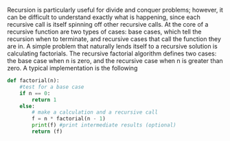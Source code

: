 Recursion is particularly useful for divide and conquer problems; however, it can be difficult to understand exactly what is happening, since each recursive call is itself spinning off other recursive calls. At the core of a recursive function are two types of cases: base cases, which tell the recursion when to terminate, and recursive cases that call the function they are in. A simple problem that naturally lends itself to a recursive solution is calculating factorials. The recursive factorial algorithm defines two cases: the base case when n is zero, and the recursive case when n is greater than zero. A typical implementation is the following

```python
def factorial(n):
    #test for a base case
    if n == 0:
        return 1
    else:
        # make a calculation and a recursive call
        f = n * factorial(n - 1)
        print(f) #print intermediate results (optional)
        return (f)
```